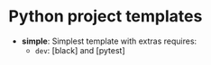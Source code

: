 # Python project templates
- **simple**: Simplest template with extras requires:
  - `dev`: [black] and [pytest]